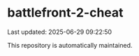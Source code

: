 # battlefront-2-cheat

Last updated: 2025-06-29 09:22:50

This repository is automatically maintained.
